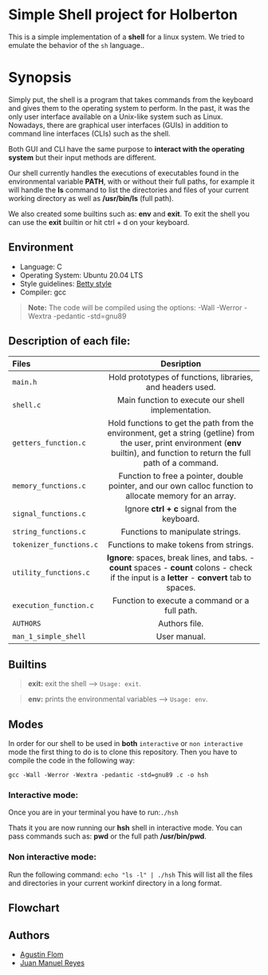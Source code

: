 # Simple Shell project for Holberton

This is a simple implementation of a **shell** for a linux system. We tried to emulate the behavior
of the ``sh`` language..

# Synopsis

Simply put, the shell is a program that takes commands from the keyboard and gives them to the operating system to
perform. In the past, it was the only user interface available on a Unix-like system such as Linux.
Nowadays, there are graphical user interfaces (GUIs) in addition to command line interfaces (CLIs) such as the shell.

Both GUI and CLI have the same purpose to **interact with the operating system** but their input methods are
different.

Our shell currently handles the executions of executables found in the environmental variable **PATH**, with
or without their full paths, for example it will handle the **ls** command to list the directories and files of your
current working directory as well as **/usr/bin/ls** (full path).

We also created some builtins such as: **env** and **exit**.
To exit the shell you can use the **exit** builtin or hit ctrl + d on your keyboard.

## Environment
* Language: C
* Operating System: Ubuntu 20.04 LTS
* Style guidelines: [Betty style](https://github.com/holbertonschool/Betty/wiki)
* Compiler: gcc
 > **Note:** The code will be compiled using the options: -Wall -Werror -Wextra -pedantic -std=gnu89

## Description of each file:

| Files          |Desription
|:----------------|:-------------------------------:|
|``main.h`` | Hold prototypes of functions, libraries, and headers used.
|``shell.c`` | Main function to execute our shell implementation.
|``getters_function.c`` | Hold functions to get the path from the environment, get a string (getline) from the user, print environment (**env** builtin), and function to return the full path of a command.
|``memory_functions.c`` | Function to free a pointer, double pointer, and our own calloc function to allocate memory for an array.
|``signal_functions.c`` | Ignore **ctrl + c** signal from the keyboard.
|``string_functions.c`` | Functions to manipulate strings.
|``tokenizer_functions.c`` | Functions to make tokens from strings.
|``utility_functions.c`` | **Ignore**: spaces, break lines, and tabs. - **count** spaces - **count** colons - check if the input is a **letter** - **convert** tab to spaces.
|``execution_function.c`` | Function to execute a command or a full path.
|``AUTHORS`` | Authors file.
|``man_1_simple_shell`` | User manual.

## Builtins

> **exit:** exit the shell --> ``Usage: exit``.

> **env:** prints the environmental variables --> ``Usage: env``.

## Modes

In order for our shell to be used in **both** ``interactive`` or ``non interactive`` mode the first thing to do is
to clone this repository.
Then you have to compile the code in the following way:

```gcc -Wall -Werror -Wextra -pedantic -std=gnu89 .c -o hsh```

### Interactive mode:

Once you are in your terminal you have to run:```./hsh```

Thats it you are now running our **hsh** shell in interactive mode.
You can pass commands such as: **pwd** or the full path **/usr/bin/pwd**.

### Non interactive mode:

Run the following command:
```echo "ls -l" | ./hsh```
This will list all the files and directories in your current workinf directory in a long format.

## Flowchart


## Authors

* [Agustin Flom](https://github.com/agusfl)
* [Juan Manuel Reyes](https://github.com/JuanManuelReyes)
